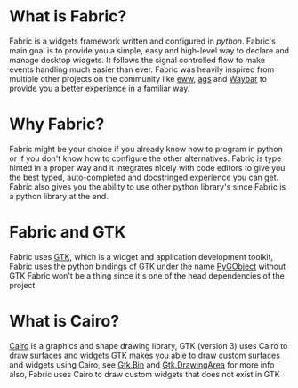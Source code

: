# What is Fabric?
Fabric is a widgets framework written and configured in _python_. Fabric's main goal is to provide you a simple, easy and high-level way to declare and manage desktop widgets. It follows the signal controlled flow to make events handling much easier than ever. Fabric was heavily inspired from multiple other projects on the community like [eww](https://github.com/elkowar/eww), [ags](https://github.com/Aylur/ags) and [Waybar](https://github.com/Alexays/Waybar) to provide you a better experience in a familiar way.
# Why Fabric?
Fabric might be your choice if you already know how to program in python or if you don't know how to configure the other alternatives. Fabric is type hinted in a proper way and it integrates nicely with code editors to give you the best typed, auto-completed and docstringed experience you can get. Fabric also gives you the ability to use other python library's since Fabric is a python library at the end.
# Fabric and GTK
Fabric uses [GTK](https://www.gtk.org/), which is a widget and application development toolkit, Fabric uses the python bindings of GTK under the name [PyGObject](https://wiki.gnome.org/action/show/Projects/PyGObject)
without GTK Fabric won't be a thing since it's one of the head dependencies of the project
# What is Cairo?
[Cairo](https://www.cairographics.org/) is a graphics and shape drawing library, GTK (version 3) uses Cairo to draw surfaces and widgets
GTK makes you able to draw custom surfaces and widgets using Cairo, see [Gtk.Bin](https://docs.gtk.org/gtk3/class.Bin) and [Gtk.DrawingArea](https://docs.gtk.org/gtk3/class.DrawingArea) for more info
also, Fabric uses Cairo to draw custom widgets that does not exist in GTK
